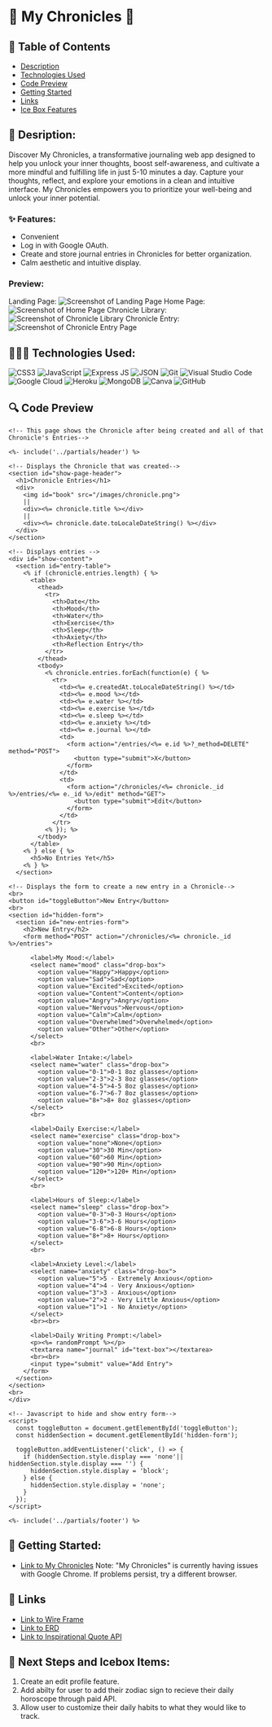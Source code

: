 # 💫 My Chronicles 💫

## 📖 Table of Contents
- [Description](#-description)
- [Technologies Used](#-technologies-used)
- [Code Preview](#-code-preview)
- [Getting Started](#-getting-started)
- [Links](#-links)
- [Ice Box Features](#-next-steps-and-icebox-items)

## 📔 Desription:
Discover My Chronicles, a transformative journaling web app designed to help you unlock your inner thoughts, boost self-awareness, and cultivate a more mindful and fulfilling life in just 5-10 minutes a day. Capture your thoughts, reflect, and explore your emotions in a clean and intuitive interface. My Chronicles empowers you to prioritize your well-being and unlock your inner potential.

### ✨ Features:
- Convenient
- Log in with Google OAuth.
- Create and store journal entries in Chronicles for better organization.
- Calm aesthetic and intuitive display.

### Preview:
Landing Page:
![Screenshot of Landing Page](public/images/landingpage.png)
Home Page:
![Screenshot of Home Page](public/images/homepage.png)
Chronicle Library:
![Screenshot of Chronicle Library](public/images/library.png)
Chronicle Entry:
![Screenshot of Chronicle Entry Page](public/images/entries.png)

## 👩🏽‍💻 Technologies Used:
![CSS3](https://img.shields.io/badge/CSS3-1572B6?style=for-the-badge&logo=css3&logoColor=white)
![JavaScript](https://img.shields.io/badge/JavaScript-323330?style=for-the-badge&logo=javascript&logoColor=F7DF1E)
![Express JS](https://img.shields.io/badge/Express.js-000000?style=for-the-badge&logo=express&logoColor=white)
![JSON](https://img.shields.io/badge/json-5E5C5C?style=for-the-badge&logo=json&logoColor=white)
![Git](https://img.shields.io/badge/GIT-E44C30?style=for-the-badge&logo=git&logoColor=white)
![Visual Studio Code](https://img.shields.io/badge/VSCode-0078D4?style=for-the-badge&logo=visual%20studio%20code&logoColor=white) 
![Google Cloud](https://img.shields.io/badge/Google_Cloud-4285F4?style=for-the-badge&logo=google-cloud&logoColor=white)
![Heroku](https://img.shields.io/badge/Heroku-430098?style=for-the-badge&logo=heroku&logoColor=white)
![MongoDB](https://img.shields.io/badge/MongoDB-4EA94B?style=for-the-badge&logo=mongodb&logoColor=white)
![Canva](https://img.shields.io/badge/Canva-%2300C4CC.svg?&style=for-the-badge&logo=Canva&logoColor=white)
![GitHub](https://img.shields.io/badge/GitHub-100000?style=for-the-badge&logo=github&logoColor=white)

## 🔍 Code Preview

```ejs
<!-- This page shows the Chronicle after being created and all of that Chronicle's Entries-->

<%- include('../partials/header') %>

<!-- Displays the Chronicle that was created-->
<section id="show-page-header">
  <h1>Chronicle Entries</h1>
  <div>
    <img id="book" src="/images/chronicle.png">
    ||
    <div><%= chronicle.title %></div>
    ||
    <div><%= chronicle.date.toLocaleDateString() %></div>
  </div>
</section>

<!-- Displays entries -->
<div id="show-content">
  <section id="entry-table">
    <% if (chronicle.entries.length) { %>
      <table>
        <thead>
          <tr>
            <th>Date</th>
            <th>Mood</th>
            <th>Water</th>
            <th>Exercise</th>
            <th>Sleep</th>
            <th>Axiety</th>
            <th>Reflection Entry</th>
          </tr>
        </thead>
        <tbody>
          <% chronicle.entries.forEach(function(e) { %>
            <tr>
              <td><%= e.createdAt.toLocaleDateString() %></td>
              <td><%= e.mood %></td>
              <td><%= e.water %></td>
              <td><%= e.exercise %></td>
              <td><%= e.sleep %></td>
              <td><%= e.anxiety %></td>
              <td><%= e.journal %></td>
              <td>
                <form action="/entries/<%= e.id %>?_method=DELETE" method="POST">
                  <button type="submit">X</button>
                </form>
              </td>
              <td>
                <form action="/chronicles/<%= chronicle._id %>/entries/<%= e._id %>/edit" method="GET">
                  <button type="submit">Edit</button>
                </form>
              </td>
            </tr>
          <% }); %>
        </tbody>
      </table>
    <% } else { %>
      <h5>No Entries Yet</h5>
    <% } %>
  </section>

<!-- Displays the form to create a new entry in a Chronicle-->
<br>
<button id="toggleButton">New Entry</button>
<br>
<section id="hidden-form">
  <section id="new-entries-form">
    <h2>New Entry</h2>
    <form method="POST" action="/chronicles/<%= chronicle._id %>/entries">

      <label>My Mood:</label>
      <select name="mood" class="drop-box">
        <option value="Happy">Happy</option>
        <option value="Sad">Sad</option>
        <option value="Excited">Excited</option>
        <option value="Content">Content</option>
        <option value="Angry">Angry</option>
        <option value="Nervous">Nervous</option>
        <option value="Calm">Calm</option>
        <option value="Overwhelmed">Overwhelmed</option>
        <option value="Other">Other</option>
      </select>
      <br>

      <label>Water Intake:</label>
      <select name="water" class="drop-box">
        <option value="0-1">0-1 8oz glasses</option>
        <option value="2-3">2-3 8oz glasses</option>
        <option value="4-5">4-5 8oz glasses</option>
        <option value="6-7">6-7 8oz glasses</option>
        <option value="8+">8+ 8oz glasses</option>
      </select>
      <br>

      <label>Daily Exercise:</label>
      <select name="exercise" class="drop-box">
        <option value="none">None</option>
        <option value="30">30 Min</option>
        <option value="60">60 Min</option>
        <option value="90">90 Min</option>
        <option value="120+">120+ Min</option>
      </select>
      <br>

      <label>Hours of Sleep:</label>
      <select name="sleep" class="drop-box">
        <option value="0-3">0-3 Hours</option>
        <option value="3-6">3-6 Hours</option>
        <option value="6-8">6-8 Hours</option>
        <option value="8+">8+ Hours</option>
      </select>
      <br>

      <label>Anxiety Level:</label>
      <select name="anxiety" class="drop-box">
        <option value="5">5 - Extremely Anxious</option>
        <option value="4">4 - Very Anxious</option>
        <option value="3">3 - Anxious</option>
        <option value="2">2 - Very Little Anxious</option>
        <option value="1">1 - No Anxiety</option>
      </select>
      <br><br>

      <label>Daily Writing Prompt:</label>
      <p><%= randomPrompt %></p>
      <textarea name="journal" id="text-box"></textarea>
      <br><br>
      <input type="submit" value="Add Entry">
    </form>
  </section>
</section>
<br>
</div>

<!-- Javascript to hide and show entry form-->
<script>
  const toggleButton = document.getElementById('toggleButton');
  const hiddenSection = document.getElementById('hidden-form');

  toggleButton.addEventListener('click', () => {
    if (hiddenSection.style.display === 'none'|| hiddenSection.style.display === '') {
      hiddenSection.style.display = 'block';
    } else {
      hiddenSection.style.display = 'none';
    }
  });
</script>

<%- include('../partials/footer') %>
```

## 💫 Getting Started:
- [Link to My Chronicles](https://my-chronicles-60a6d00a70e1.herokuapp.com/)
Note: "My Chronicles" is currently having issues with Google Chrome. If problems persist, try a different browser.

## 🔗 Links

- [Link to Wire Frame](https://whimsical.com/project-2-wireframe-KioBaVzb6Qc1whHUmDJUzq)
- [Link to ERD](https://lucid.app/lucidchart/94662975-752b-4124-aae3-b044ad34c4d5/edit?beaconFlowId=0EB7DF3AE3A3057C&invitationId=inv_d9481bd1-2214-4058-a399-460e88ec7d48&page=0_0#)
- [Link to Inspirational Quote API](https://forum.freecodecamp.org/t/free-api-inspirational-quotes-json-with-code-examples/311373)

## 🧊 Next Steps and Icebox Items:

1. Create an edit profile feature.
2. Add abilty for user to add their zodiac sign to recieve their daily horoscope through paid API.
3. Allow user to customize their daily habits to what they would like to track.